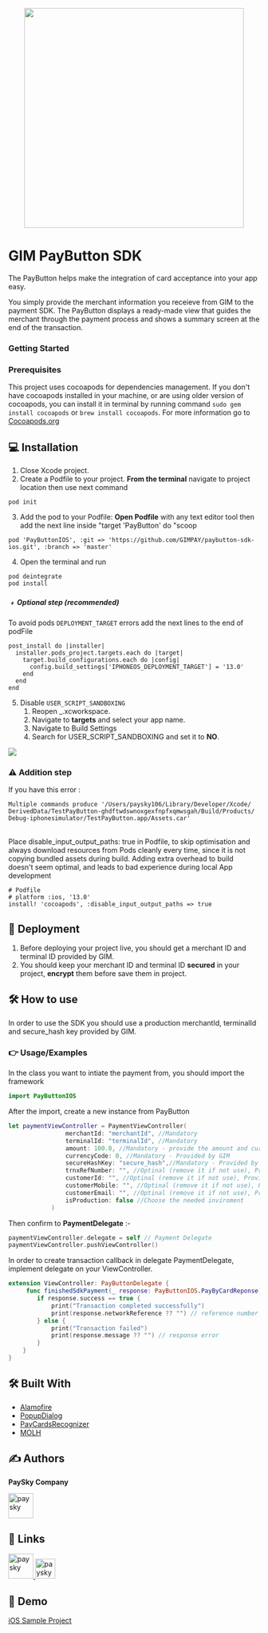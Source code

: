 <p align="center"><a href="https://www.gim-uemoa.org/" target="_blank"><img width="440" src="https://i.ibb.co/0FTNnDb/83ac8f45c38ae9af0b22cfaace84c18362b95a8e7db0622f196a78b85f23ecec.png"></a></p>

# GIM PayButton SDK
The PayButton helps make the integration of card acceptance into your app easy.

You simply provide the merchant information you receieve from GIM to the payment SDK. The PayButton displays a ready-made view that guides the merchant through the payment process and shows a summary screen at the end of the transaction.

### Getting Started

### Prerequisites
This project uses cocoapods for dependencies management. If you don't have cocoapods installed in your machine, or are using older version of cocoapods, you can install it in terminal by running command ```sudo gem install cocoapods``` or ```brew install cocoapods```. 
For more information go to [Cocoapods.org](https://guides.cocoapods.org/using/getting-started.html)

## 💻 Installation
1. Close Xcode project.
2. Create a Podfile to your project.
**From the terminal** navigate to project location then use next command
```
pod init
```
3. Add the pod to your Podfile:
**Open Podfile** with any text editor tool then add the next line inside "target 'PayButton' do "scoop 
```
pod 'PayButtonIOS', :git => 'https://github.com/GIMPAY/paybutton-sdk-ios.git', :branch => 'master'
```
4. Open the terminal and run
```
pod deintegrate
pod install
```
##### ﹢ Optional step (recommended)
To avoid pods `DEPLOYMENT_TARGET` errors add the next lines to the end of podFile
```
post_install do |installer|
  installer.pods_project.targets.each do |target|
    target.build_configurations.each do |config|
      config.build_settings['IPHONEOS_DEPLOYMENT_TARGET'] = '13.0'
    end
  end
end
```

5. Disable ```USER_SCRIPT_SANDBOXING```
    1. Reopen _.xcworkspace.
    2. Navigate to **targets** and select your app name.
    3. Navigate to Build Settings
    4. Search for USER_SCRIPT_SANDBOXING and set it to **NO**.
<a href="https://raw.githubusercontent.com/payskyCompany/PayButtonIOS/develop/Screenshot%202024-05-20%20at%204.14.24%E2%80%AFPM.png">
    <img src="https://raw.githubusercontent.com/payskyCompany/PayButtonIOS/develop/Screenshot%202024-05-20%20at%204.14.24%E2%80%AFPM.png" />
</a>

### ⚠️ Addition step 
If you have this error : 
 ```
Multiple commands produce '/Users/paysky106/Library/Developer/Xcode/
DerivedData/TestPayButton-ghdftwdswnoxgexfnpfxqmwsgah/Build/Products/
Debug-iphonesimulator/TestPayButton.app/Assets.car'
 ```
 <br />
Place disable_input_output_paths: true in Podfile, to skip optimisation and always download resources from Pods cleanly every time, since it is not copying bundled assets during build. Adding extra overhead to build doesn't seem optimal, and leads to bad experience during local App development

```
# Podfile
# platform :ios, '13.0'
install! 'cocoapods', :disable_input_output_paths => true
```
## 🚀 Deployment
1. Before deploying your project live, you should get a merchant ID and terminal ID provided by GIM.
2. You should keep your merchant ID and terminal ID **secured** in your project, **encrypt** them before save them in project.

## 🛠 How to use
In order to use the SDK you should use a production merchantId, terminalId and secure_hash key provided by GIM.

### 👉 Usage/Examples 
In the class you want to intiate the payment from, you should import the framework
```swift
import PayButtonIOS
```

After the import, create a new instance from PayButton
```swift
let paymentViewController = PaymentViewController(
                merchantId: "merchantId", //Mandatory
                terminalId: "terminalId", //Mandatory
                amount: 100.0, //Mandatory - provide the amount and currency with it's decimal factor
                currencyCode: 0, //Mandatory - Provided by GIM
                secureHashKey: "secure_hash",//Mandatory - Provided by GIM
                trnxRefNumber: "", //Optinal (remove it if not use), Provided by GIM
                customerId: "", //Optinal (remove it if not use), Provided by GIM
                customerMobile: "", //Optinal (remove it if not use), Provided by GIM
                customerEmail: "", //Optinal (remove it if not use), Provided by GIM
                isProduction: false //Choose the needed inviroment
            )
```

Then confirm to **PaymentDelegate** :-
```swift
paymentViewController.delegate = self // Payment Delegate
paymentViewController.pushViewController()
```

In order to create transaction callback in delegate PaymentDelegate, implement delegate on your ViewController.

```swift 
extension ViewController: PayButtonDelegate {
     func finishedSdkPayment(_ response: PayButtonIOS.PayByCardReponse) {
        if response.success == true {
            print("Transaction completed successfully")
            print(response.networkReference ?? "") // reference number of transaction.
        } else {
            print("Transaction failed")
            print(response.message ?? "") // response error
        }
    }
}
```

## 🛠️ Built With
* [Alamofire](https://github.com/Alamofire/Alamofire)  
* [PopupDialog](https://github.com/orderella/PopupDialog)
* [PayCardsRecognizer](https://github.com/faceterteam/PayCards_iOS/blob/master/PayCardsRecognizer.podspec)
* [MOLH](https://github.com/MoathOthman/MOLH)

## ✍️ Authors
**PaySky Company**

<a href="https://www.paysky.io">
  <img src="https://paysky.io/wp-content/uploads/2023/12/Paysky-logo.png" alt="paysky" height="50">
</a>


## 🔗 Links

<a href="https://www.paysky.io">
  <img src="https://paysky.io/wp-content/uploads/2023/12/Paysky-logo.png" alt="paysky" height="50">
</a> <a href="https://www.linkedin.com/company/paysky">
  <img src="https://img.shields.io/badge/linkedin-0A66C2?style=for-the-badge&logo=linkedin&logoColor=white" alt="paysky" height="40">
</a>


## 👀 Demo
[iOS Sample Project](https://github.com/GIMPAY/paybutton-sdk-ios-example.git)
